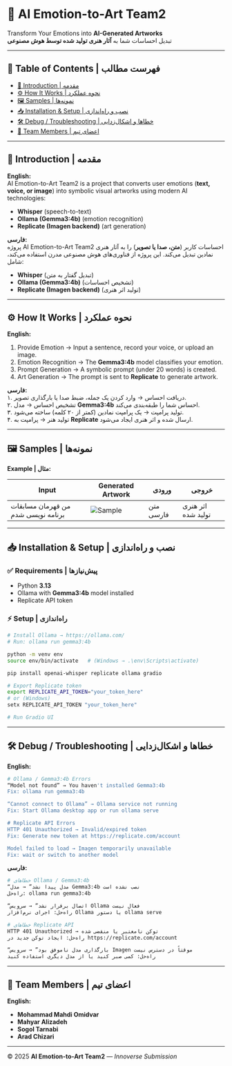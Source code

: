 # 🎨 AI Emotion-to-Art Team2

Transform Your Emotions into **AI-Generated Artworks**  
تبدیل احساسات شما به **آثار هنری تولید شده توسط هوش مصنوعی**

---

## 📌 Table of Contents | فهرست مطالب
- [👋 Introduction | مقدمه](#-introduction--مقدمه)
- [⚙️ How It Works | نحوه عملکرد](#️-how-it-works--نحوه-عملکرد)
- [🖼️ Samples | نمونه‌ها](#️-samples--نمونهها)
- [📥 Installation & Setup | نصب و راه‌اندازی](#-installation--setup--نصب-و-راهاندازی)
- [🛠️ Debug / Troubleshooting | خطاها و اشکال‌زدایی](#️-debug--troubleshooting--خطاها-و-اشکالزدایی)
- [👥 Team Members | اعضای تیم](#-team-members--اعضای-تیم)

---

## 👋 Introduction | مقدمه
**English:**  
AI Emotion-to-Art Team2 is a project that converts user emotions (**text, voice, or image**) into symbolic visual artworks using modern AI technologies:  

- **Whisper** (speech-to-text)  
- **Ollama (Gemma3:4b)** (emotion recognition)  
- **Replicate (Imagen backend)** (art generation)  

**فارسی:**  
پروژه AI Emotion-to-Art Team2 احساسات کاربر (**متن، صدا یا تصویر**) را به آثار هنری نمادین تبدیل می‌کند. این پروژه از فناوری‌های هوش مصنوعی مدرن استفاده می‌کند، شامل:  

- **Whisper** (تبدیل گفتار به متن)  
- **Ollama (Gemma3:4b)** (تشخیص احساسات)  
- **Replicate (Imagen backend)** (تولید اثر هنری)  

---

## ⚙️ How It Works | نحوه عملکرد
**English:**  
1. Provide Emotion → Input a sentence, record your voice, or upload an image.  
2. Emotion Recognition → The **Gemma3:4b** model classifies your emotion.  
3. Prompt Generation → A symbolic prompt (under 20 words) is created.  
4. Art Generation → The prompt is sent to **Replicate** to generate artwork.  

**فارسی:**  
۱. دریافت احساس → وارد کردن یک جمله، ضبط صدا یا بارگذاری تصویر.  
۲. تشخیص احساس → مدل **Gemma3:4b** احساس شما را طبقه‌بندی می‌کند.  
۳. تولید پرامپت → یک پرامپت نمادین (کمتر از ۲۰ کلمه) ساخته می‌شود.  
۴. تولید هنر → پرامپت به **Replicate** ارسال شده و اثر هنری ایجاد می‌شود.  

---

## 🖼️ Samples | نمونه‌ها
**Example | مثال:**  

| Input | Generated Artwork | ورودی | خروجی |
|-------|-------------------|-------|-------|
| من قهرمان مسابقات برنامه نویسی شدم | ![Sample](assest/1.png) | متن فارسی | اثر هنری تولید شده |

---

## 📥 Installation & Setup | نصب و راه‌اندازی

### ✅ Requirements | پیش‌نیازها
- Python **3.13**
- Ollama with **Gemma3:4b** model installed
- Replicate API token

### ⚡ Setup | راه‌اندازی
```bash
# Install Ollama → https://ollama.com/
# Run: ollama run gemma3:4b

python -m venv env
source env/bin/activate   # (Windows → .\env\Scripts\activate)

pip install openai-whisper replicate ollama gradio

# Export Replicate token
export REPLICATE_API_TOKEN="your_token_here"
# or (Windows)
setx REPLICATE_API_TOKEN "your_token_here"

# Run Gradio UI
```

---

## 🛠️ Debug / Troubleshooting | خطاها و اشکال‌زدایی

**English:**  
```bash
# Ollama / Gemma3:4b Errors
“Model not found” → You haven't installed Gemma3:4b
Fix: ollama run gemma3:4b

“Cannot connect to Ollama” → Ollama service not running
Fix: Start Ollama desktop app or run ollama serve

# Replicate API Errors
HTTP 401 Unauthorized → Invalid/expired token
Fix: Generate new token at https://replicate.com/account

Model failed to load → Imagen temporarily unavailable
Fix: wait or switch to another model
```

**فارسی:**  
```bash
# خطاهای Ollama / Gemma3:4b
“مدل پیدا نشد” → مدل Gemma3:4b نصب نشده است  
راه‌حل: ollama run gemma3:4b

“اتصال برقرار نشد” → سرویس Ollama فعال نیست  
راه‌حل: اجرای نرم‌افزار Ollama یا دستور ollama serve

# خطاهای Replicate API
HTTP 401 Unauthorized → توکن نامعتبر یا منقضی شده  
راه‌حل: ایجاد توکن جدید در https://replicate.com/account

“بارگذاری مدل ناموفق بود” → سرویس Imagen موقتاً در دسترس نیست  
راه‌حل: کمی صبر کنید یا از مدل دیگری استفاده کنید
```

---

## 👥 Team Members | اعضای تیم
**English:**  
- **Mohammad Mahdi Omidvar**  
- **Mahyar Alizadeh**  
- **Sogol Tarnabi**  
- **Arad Chizari**  

---

© 2025 **AI Emotion-to-Art Team2** — *Innoverse Submission*    

  
